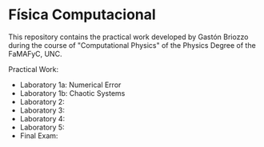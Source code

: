 # Física Computacional

This repository contains the practical work developed by Gastón Briozzo during the course of "Computational Physics" of the Physics Degree of the FaMAFyC, UNC.

Practical Work:

- Laboratory 1a: Numerical Error
- Laboratory 1b: Chaotic Systems
- Laboratory 2:
- Laboratory 3:
- Laboratory 4:
- Laboratory 5:
- Final Exam: 
